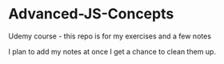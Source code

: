 # Advanced-JS-Concepts
Udemy course - this repo is for my exercises and a few notes

I plan to add my notes at once I get a chance to clean them up.
